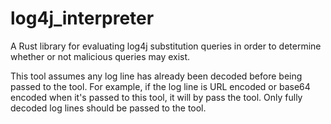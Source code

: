 # log4j_interpreter
A Rust library for evaluating log4j substitution queries in order to determine whether or not malicious queries may exist.

This tool assumes any log line has already been decoded before being passed to the tool. For example, if the log line is URL encoded or base64 encoded when it's passed to this tool, it will by pass the tool. Only fully decoded log lines should be passed to the tool.